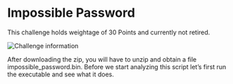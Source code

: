 # Impossible Password

This challenge holds weightage of 30 Points and currently not retired.

<img src="https://miro.medium.com/max/700/1*hJ9N0FeHnciRgyirAWWXkw.png" alt="Challenge information" text="Challenge information">

After downloading the zip, you will have to unzip and obtain a file impossible_password.bin. Before we start analyzing this script let’s first run the executable and see what it does.

